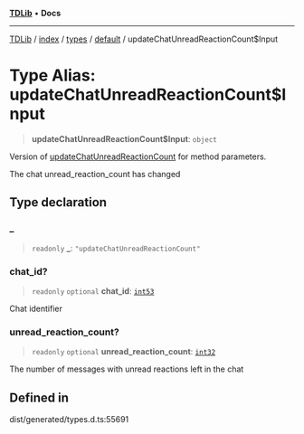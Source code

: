 [**TDLib**](../../../../../../README.md) • **Docs**

***

[TDLib](../../../../../../modules.md) / [index](../../../../../README.md) / [types](../../../README.md) / [default](../README.md) / updateChatUnreadReactionCount$Input

# Type Alias: updateChatUnreadReactionCount$Input

> **updateChatUnreadReactionCount$Input**: `object`

Version of [updateChatUnreadReactionCount](updateChatUnreadReactionCount.md) for method parameters.

The chat unread_reaction_count has changed

## Type declaration

### \_

> `readonly` **\_**: `"updateChatUnreadReactionCount"`

### chat\_id?

> `readonly` `optional` **chat\_id**: [`int53`](int53.md)

Chat identifier

### unread\_reaction\_count?

> `readonly` `optional` **unread\_reaction\_count**: [`int32`](int32.md)

The number of messages with unread reactions left in the chat

## Defined in

dist/generated/types.d.ts:55691
